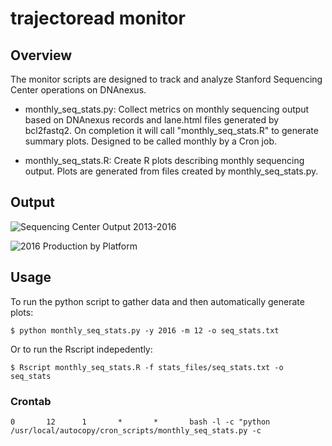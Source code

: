 # trajectoread monitor 

## Overview
The monitor scripts are designed to track and analyze Stanford Sequencing Center operations on DNAnexus.

- monthly_seq_stats.py: Collect metrics on monthly sequencing output based on DNAnexus records and lane.html files generated by bcl2fastq2. On completion it will call "monthly_seq_stats.R" to generate summary plots. Designed to be called monthly by a Cron job.
     
- monthly_seq_stats.R: Create R plots describing monthly sequencing output. Plots are generated from files created by monthly_seq_stats.py.

## Output

![Sequencing Center Output 2013-2016](https://cloud.githubusercontent.com/assets/14796101/21828654/8415c95a-d746-11e6-93c5-1b6abbb5d384.png)

![2016 Production by Platform](https://cloud.githubusercontent.com/assets/14796101/21830519/0ef8427c-d752-11e6-9d7e-3c2107ca0191.png)

## Usage
To run the python script to gather data and then automatically generate plots:

    $ python monthly_seq_stats.py -y 2016 -m 12 -o seq_stats.txt
Or to run the Rscript indepedently:
    
    $ Rscript monthly_seq_stats.R -f stats_files/seq_stats.txt -o seq_stats

### Crontab

    0       12      1       *       *       bash -l -c "python /usr/local/autocopy/cron_scripts/monthly_seq_stats.py -c


